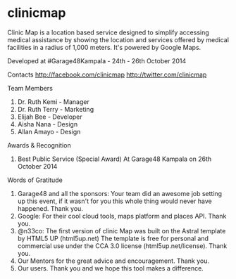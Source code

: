 clinicmap
=========

Clinic Map is a location based service designed to simplify accessing medical assistance by showing the location and services offered by medical facilities in a radius of 1,000 meters. It's powered by Google Maps. 

Developed at #Garage48Kampala - 24th - 26th October 2014

Contacts 
http://facebook.com/clinicmap
http://twitter.com/clinicmap

Team Members 
1. Dr. Ruth Kemi 	  - Manager 	
2. Dr. Ruth Terry 	- Marketing   
3. Elijah Bee 		  - Developer			 
4. Aisha Nana 		  - Design			
5. Allan Amayo		  - Design	

Awards & Recognition
1. Best Public Service (Special Award) At Garage48 Kampala on 26th October 2014

Words of Gratitude
1. Garage48 and all the sponsors: Your team did an awesome job setting up this event, if it wasn't for you this whole thing would never have happened. Thank you.
2. Google: For their cool cloud tools, maps platform and places API. Thank you.
3. @n33co: The first version of clinic Map was built on the Astral template by HTML5 UP (html5up.net) The template is free for personal and commercial use under the CCA 3.0 license (html5up.net/license). Thank you.
4. Our Mentors for the great advice and encouragement. Thank you.
5. Our users. Thank you and we hope this tool makes a difference.
